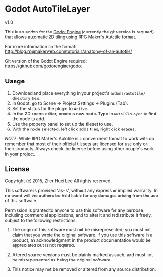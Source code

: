 # Godot AutoTileLayer

v1.0

This is an addon for the [Godot Engine](https://godotengine.org/)
(currently the git version is requred) that allows automatic 2D tiling
using RPG Maker's Autotile format.

For more information on the format:
http://blog.rpgmakerweb.com/tutorials/anatomy-of-an-autotile/

Git version of the Godot Engine required:
https://github.com/godotengine/godot

## Usage

 1. Download and place everything in your project's `addons/autotile/`
    directory tree.
 2. In Godot, go to Scene -> Project Settings -> Plugins (Tab).
 3. Set the status for the plugin to `Active`.
 4. In the 2D scene editor, create a new node. Type in `AutoTileLayer`
    to find the node to add.
 5. Use the property panel to set up the tileset to use.
 6. With the node selected, left click adds tiles, right click erases.

*NOTE*: While RPG Maker's Autotile is a conveninent format to work with
do remember that most of their official tilesets are licensed for use
only on their products. Always check the license before using other
people's work in your project.

## License

Copyright (c) 2015, Zher Huei Lee
All rights reserved.

This software is provided 'as-is', without any express or implied
warranty.  In no event will the authors be held liable for any damages
arising from the use of this software.

Permission is granted to anyone to use this software for any purpose,
including commercial applications, and to alter it and redistribute it
freely, subject to the following restrictions:

 1. The origin of this software must not be misrepresented; you must not
    claim that you wrote the original software. If you use this software
    in a product, an acknowledgment in the product documentation would
    be appreciated but is not required.
    
 2. Altered source versions must be plainly marked as such, and must not
    be misrepresented as being the original software.
    
 3. This notice may not be removed or altered from any source
    distribution.
